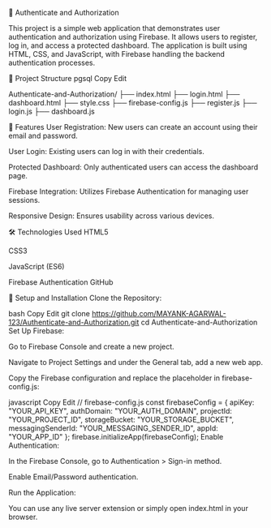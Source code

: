 
🔐 Authenticate and Authorization

This project is a simple web application that demonstrates user authentication and authorization using Firebase. It allows users to register, log in, and access a protected dashboard. The application is built using HTML, CSS, and JavaScript, with Firebase handling the backend authentication processes.

📁 Project Structure
pgsql
Copy
Edit

Authenticate-and-Authorization/
├── index.html
├── login.html
├── dashboard.html
├── style.css
├── firebase-config.js
├── register.js
├── login.js
├── dashboard.js

🚀 Features
User Registration: New users can create an account using their email and password.

User Login: Existing users can log in with their credentials.

Protected Dashboard: Only authenticated users can access the dashboard page.

Firebase Integration: Utilizes Firebase Authentication for managing user sessions.

Responsive Design: Ensures usability across various devices.

🛠️ Technologies Used
HTML5

CSS3

JavaScript (ES6)

Firebase Authentication
GitHub

🔧 Setup and Installation
Clone the Repository:

bash
Copy
Edit
git clone https://github.com/MAYANK-AGARWAL-123/Authenticate-and-Authorization.git
cd Authenticate-and-Authorization
Set Up Firebase:

Go to Firebase Console and create a new project.

Navigate to Project Settings and under the General tab, add a new web app.

Copy the Firebase configuration and replace the placeholder in firebase-config.js:

javascript
Copy
Edit
// firebase-config.js
const firebaseConfig = {
  apiKey: "YOUR_API_KEY",
  authDomain: "YOUR_AUTH_DOMAIN",
  projectId: "YOUR_PROJECT_ID",
  storageBucket: "YOUR_STORAGE_BUCKET",
  messagingSenderId: "YOUR_MESSAGING_SENDER_ID",
  appId: "YOUR_APP_ID"
};
firebase.initializeApp(firebaseConfig);
Enable Authentication:

In the Firebase Console, go to Authentication > Sign-in method.

Enable Email/Password authentication.

Run the Application:

You can use any live server extension or simply open index.html in your browser.
